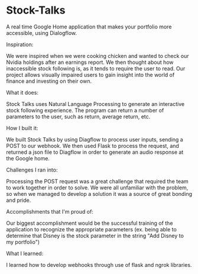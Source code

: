 # Stock-Talks
A real time Google Home application that makes your portfolio more accessible, using Dialogflow.

Inspiration:

We were inspired when we were cooking chicken and wanted to check our Nvidia holdings after an earnings report. We then thought about how inaccessible stock following is, as it tends to require the user to read. Our project allows visually impaired users to gain insight into the world of finance and investing on their own.

What it does:

Stock Talks uses Natural Language Processing to generate an interactive stock following experience. The program can return a number of parameters to the user, such as return, average return, etc.

How I built it:

We built Stock Talks by using Diagflow to process user inputs, sending a POST to our webhook. We then used Flask to process the request, and returned a json file to Diagflow in order to generate an audio response at the Google home.

Challenges I ran into:

Processing the POST request was a great challenge that required the team to work together in order to solve. We were all unfamiliar with the problem, so when we managed to develop a solution it was a source of great bonding and pride.

Accomplishments that I'm proud of:

Our biggest accomplishment would be the successful training of the application to recognize the appropriate parameters (ex. being able to determine that Disney is the stock parameter in the string "Add Disney to my portfolio")

What I learned:

I learned how to develop webhooks through use of flask and ngrok libraries.
